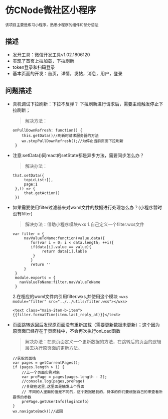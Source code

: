 # 仿CNode微社区小程序
    该项目主要是练习小程序，熟悉小程序的组件和部分语法
## 描述
 * 发开工具：微信开发工具v1.02.1806120
 * 实现了首页上拉加载，下拉刷新
 * token登录和扫码登录
 * 基本页面的开发：首页，详情，发帖，消息，用户，登录

 ## 问题描述
 * 真机调试下拉刷新：下拉不反弹？
   下拉刷新进行请求后，需要主动触发停止下拉刷新；
   > 解决方法：
    ```
    onPullDownRefresh: function() {
        this.getData()//刷新时请求服务器的方法
        wx.stopPullDownRefresh();//为停止当前页面下拉刷新
     }
     ```
 * 注意:setData()同react的setState都是异步方法，需要同步怎么办？
    > 解决办法：
    ```
    that.setData({
         topicList:[],
         page:1
     },() => {
         that.getAction()
     })
     ```
 * 如果需要使用filter过滤器来对wxml文件的数据进行处理怎么办？(小程序暂时没有filter)
    > 解决办法：借助小程序模块wxs
    1.自己定义一个filter.wxs文件
    ```
    var filter = {
         navValueToName:function(value,data){
            for(var i = 0; i < data.length; ++i){
            if(data[i].value == value){
                 return data[i].lable
             }
            }
            return ''
         }
     }
     module.exports = {
       navValueToName:filter.navValueToName
     }
     ```
    2.在相应的wxml文件内引用filter.wxs,并使用这个模块
    ```<wxs module="filter" src="../../utils/filter.wxs"></wxs>```

    ```<text class="main-item-b-item">{{filter.formatTime(item.last_reply_at)}}</text>```
 * 页面跳转返回后发现原页面没有重新加载（需要更新数据未更新）；这个因为原页面已经存在于页面栈中，不会再次执行onLoad函数
    > 解决办法：在原页面定义一个更新数据的方法，在跳转后的页面的逻辑层去执行原页面的更新方法。
    ```
    //获取页面栈
    var pages = getCurrentPages();
    if (pages.length > 1) {
        //上一个页面实例对象
        var prePage = pages[pages.length - 2];
        //console.log(pages,prePage)
        //关键在这里,这里面是触发上个界面
        // 不同的人里面的值是不同的，这个数据是我的，具体的你们要根据自己的来查看所要传的参数
        prePage.getUserInfo(loginInfo)
    }
    wx.navigateBack()//返回
    ```